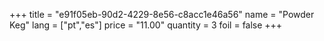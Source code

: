 +++
title = "e91f05eb-90d2-4229-8e56-c8acc1e46a56"
name = "Powder Keg"
lang = ["pt","es"]
price = "11.00"
quantity = 3
foil = false
+++
